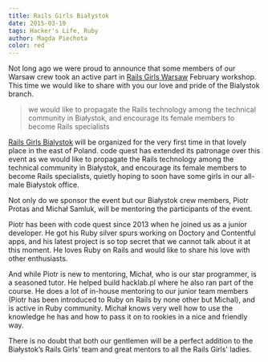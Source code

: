 ```yaml
---
title: Rails Girls Białystok
date: 2015-03-10
tags: Hacker's Life, Ruby
author: Magda Piechota
color: red
---
```


Not long ago we were proud to announce that some members of our Warsaw crew took an active part in [Rails Girls Warsaw](http://railsgirls.com/warsaw "Rails Girls Warsaw") February workshop. This time we would like to share with you our love and pride of the Bialystok branch.

> we would like to propagate the Rails technology among the technical community in Białystok, and encourage its female members to become Rails specialists

[Rails Girls Bialystok](http://railsgirls.com/bialystok "Rails Girls Bialystok") will be organized for the very first time in that lovely place in the east of Poland. code quest has extended its patronage over this event as we would like to propagate the Rails technology among the technical community in Białystok, and encourage its female members to become Rails specialists, quietly hoping to soon have some girls in our all-male Białystok office.

Not only do we sponsor the event but our Białystok crew members, Piotr Protas and Michał Samluk, will be mentoring the participants of the event.

Piotr has been with code quest since 2013 when he joined us as a junior developer. He got his Ruby silver spurs working on Doctory and Contentful apps, and his latest project is so top secret that we cannot talk about it at this moment. He loves Ruby on Rails and would like to share his love with other enthusiasts.

And while Piotr is new to mentoring, Michał, who is our star programmer, is a seasoned tutor. He helped build hacklab.pl where he also ran part of the course. He does a lot of in-house mentoring to our junior team members (Piotr has been introduced to Ruby on Rails by none other but Michal), and is active in Ruby community. Michał knows very well how to use the knowledge he has and how to pass it on to rookies in a nice and friendly way.

There is no doubt that both our gentlemen will be a perfect addition to the Białystok’s Rails Girls’ team and great mentors to all the Rails Girls' ladies.
